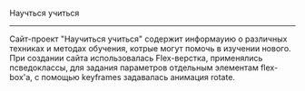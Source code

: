 Научться учиться 

--------------------------------

Сайт-проект "Научиться учиться" содержит информауию о различных техниках и методах обучения, котрые могут помочь в изучении нового.
При создании сайта использовалась Flex-верстка, применялись псведоклассы, для задания параметров отдельным элементам flex-box'а, с помощью keyframes задавалась анимация rotate. 
